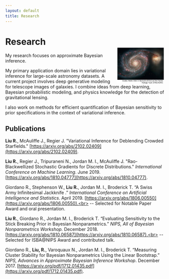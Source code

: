 ```yaml
---
layout: default
title: Research
---
```


<img src="images/whirlpool_galaxy_labeled.jpg" style="width:30%; border:0px; solid; margin-top: 60px" align="right">

# Research

My research focuses on approximate Bayesian inference. 

My primary application domain lies in variational inference for 
large-scale astronomy datasets. A current project involves deep generative modeling for telescope images of galaxies. I combine ideas from deep learning, Bayesian probabilistic modeling, and physics knowledge for the detection of gravitational lensing. 

I also work on methods for efficient quantification of Bayesian sensitivity to prior specifications in the context of variational inference.

## Publications 

**Liu R.**, McAuliffe J., Regier J. "Variational Inference for Deblending Crowded Starfields."  [https://arxiv.org/abs/2102.02409](https://arxiv.org/abs/2102.02409). 

**Liu R.**, Regier J., Tripuraneni N., Jordan M. I., McAuliffe J. "Rao-Blackwellized Stochastic Gradients for Discrete Distributions." *International Conference on Machine Learning*. June 2019. [https://arxiv.org/abs/1810.04777](https://arxiv.org/abs/1810.04777). 

Giordano R., Stephenson W., **Liu R.**, Jordan M. I., Broderick T. “A Swiss Army Infinitesimal Jackknife
.” *International Conference on 
Artificial Intelligence and Statistics*. April 2019. [https://arxiv.org/abs/1806.00550](https://arxiv.org/abs/1806.00550).<br> 
 -- Selected for Notable Paper Award and oral presentation. 

**Liu R.**, Giordano R., Jordan M. I., Broderick T. “Evaluating Sensitivity to the Stick Breaking Prior in Bayesian Nonparametrics.” *NIPS, All of Bayesian Nonparametrics Workshop.* December 2018.  [https://arxiv.org/abs/1810.06587](https://arxiv.org/abs/1810.06587).<br>
 -- Selected for ISBA@NIPS  Award and contributed talk. 
        
Giordano R., **Liu, R.**, Varoquaux N., Jordan M. I., Broderick T. “Measuring Cluster Stability for Bayesian Nonparametrics Using the Linear Bootstrap.” *NIPS, Advances in Approximate Bayesian Inference Workshop*. December 2017. [https://arxiv.org/pdf/1712.01435.pdf](https://arxiv.org/pdf/1712.01435.pdf).



